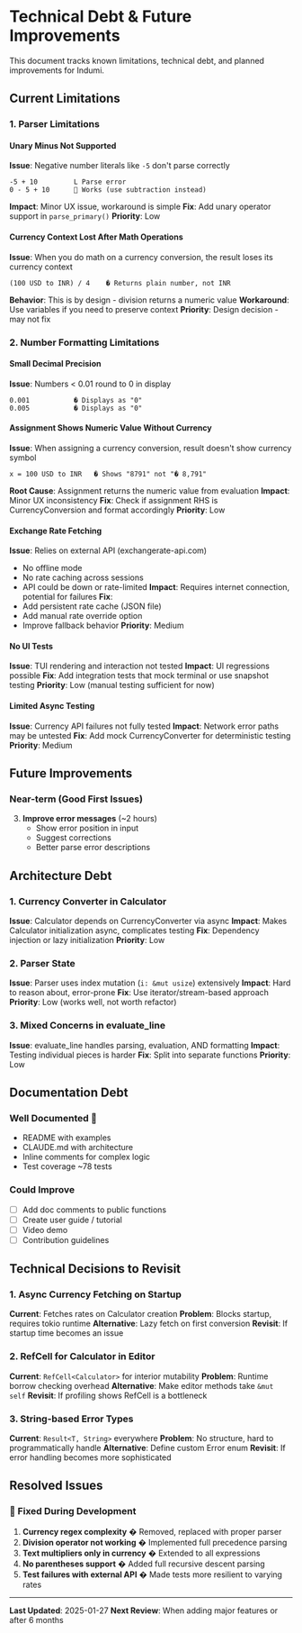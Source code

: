 # Technical Debt & Future Improvements

This document tracks known limitations, technical debt, and planned improvements for Indumi.

## Current Limitations

### 1. Parser Limitations

#### Unary Minus Not Supported
**Issue**: Negative number literals like `-5` don't parse correctly
```
-5 + 10         L Parse error
0 - 5 + 10       Works (use subtraction instead)
```
**Impact**: Minor UX issue, workaround is simple
**Fix**: Add unary operator support in `parse_primary()`
**Priority**: Low


#### Currency Context Lost After Math Operations
**Issue**: When you do math on a currency conversion, the result loses its currency context
```
(100 USD to INR) / 4    � Returns plain number, not INR
```
**Behavior**: This is by design - division returns a numeric value
**Workaround**: Use variables if you need to preserve context
**Priority**: Design decision - may not fix

### 2. Number Formatting Limitations

#### Small Decimal Precision
**Issue**: Numbers < 0.01 round to 0 in display
```
0.001           � Displays as "0"
0.005           � Displays as "0"
```

#### Assignment Shows Numeric Value Without Currency
**Issue**: When assigning a currency conversion, result doesn't show currency symbol
```
x = 100 USD to INR   � Shows "8791" not "� 8,791"
```
**Root Cause**: Assignment returns the numeric value from evaluation
**Impact**: Minor UX inconsistency
**Fix**: Check if assignment RHS is CurrencyConversion and format accordingly
**Priority**: Low


#### Exchange Rate Fetching
**Issue**: Relies on external API (exchangerate-api.com)
- No offline mode
- No rate caching across sessions
- API could be down or rate-limited
**Impact**: Requires internet connection, potential for failures
**Fix**:
- Add persistent rate cache (JSON file)
- Add manual rate override option
- Improve fallback behavior
**Priority**: Medium

#### No UI Tests
**Issue**: TUI rendering and interaction not tested
**Impact**: UI regressions possible
**Fix**: Add integration tests that mock terminal or use snapshot testing
**Priority**: Low (manual testing sufficient for now)

#### Limited Async Testing
**Issue**: Currency API failures not fully tested
**Impact**: Network error paths may be untested
**Fix**: Add mock CurrencyConverter for deterministic testing
**Priority**: Medium

## Future Improvements

### Near-term (Good First Issues)

3. **Improve error messages** (~2 hours)
   - Show error position in input
   - Suggest corrections
   - Better parse error descriptions

## Architecture Debt

### 1. Currency Converter in Calculator
**Issue**: Calculator depends on CurrencyConverter via async
**Impact**: Makes Calculator initialization async, complicates testing
**Fix**: Dependency injection or lazy initialization
**Priority**: Low

### 2. Parser State
**Issue**: Parser uses index mutation (`i: &mut usize`) extensively
**Impact**: Hard to reason about, error-prone
**Fix**: Use iterator/stream-based approach
**Priority**: Low (works well, not worth refactor)

### 3. Mixed Concerns in evaluate_line
**Issue**: evaluate_line handles parsing, evaluation, AND formatting
**Impact**: Testing individual pieces is harder
**Fix**: Split into separate functions
**Priority**: Low

## Documentation Debt

### Well Documented 
- README with examples
- CLAUDE.md with architecture
- Inline comments for complex logic
- Test coverage ~78 tests

### Could Improve
- [ ] Add doc comments to public functions
- [ ] Create user guide / tutorial
- [ ] Video demo
- [ ] Contribution guidelines

## Technical Decisions to Revisit

### 1. Async Currency Fetching on Startup
**Current**: Fetches rates on Calculator creation
**Problem**: Blocks startup, requires tokio runtime
**Alternative**: Lazy fetch on first conversion
**Revisit**: If startup time becomes an issue

### 2. RefCell for Calculator in Editor
**Current**: `RefCell<Calculator>` for interior mutability
**Problem**: Runtime borrow checking overhead
**Alternative**: Make editor methods take `&mut self`
**Revisit**: If profiling shows RefCell is a bottleneck

### 3. String-based Error Types
**Current**: `Result<T, String>` everywhere
**Problem**: No structure, hard to programmatically handle
**Alternative**: Define custom Error enum
**Revisit**: If error handling becomes more sophisticated

## Resolved Issues

###  Fixed During Development

1. **Currency regex complexity** � Removed, replaced with proper parser
2. **Division operator not working** � Implemented full precedence parsing
3. **Text multipliers only in currency** � Extended to all expressions
4. **No parentheses support** � Added full recursive descent parsing
5. **Test failures with external API** � Made tests more resilient to varying rates

---

**Last Updated**: 2025-01-27
**Next Review**: When adding major features or after 6 months
